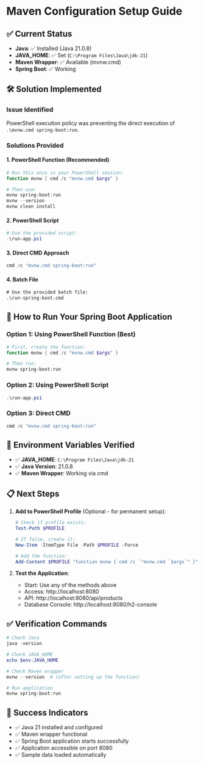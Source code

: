# Maven Configuration Setup Guide

## ✅ Current Status
- **Java**: ✅ Installed (Java 21.0.8)
- **JAVA_HOME**: ✅ Set (`C:\Program Files\Java\jdk-21`)
- **Maven Wrapper**: ✅ Available (mvnw.cmd)
- **Spring Boot**: ✅ Working

## 🛠️ Solution Implemented

### Issue Identified
PowerShell execution policy was preventing the direct execution of `.\mvnw.cmd spring-boot:run`.

### Solutions Provided

#### 1. **PowerShell Function (Recommended)**
```powershell
# Run this once in your PowerShell session:
function mvnw { cmd /c "mvnw.cmd $args" }

# Then use:
mvnw spring-boot:run
mvnw --version
mvnw clean install
```

#### 2. **PowerShell Script**
```powershell
# Use the provided script:
.\run-app.ps1
```

#### 3. **Direct CMD Approach**
```powershell
cmd /c "mvnw.cmd spring-boot:run"
```

#### 4. **Batch File**
```cmd
# Use the provided batch file:
.\run-spring-boot.cmd
```

## 🚀 How to Run Your Spring Boot Application

### Option 1: Using PowerShell Function (Best)
```powershell
# First, create the function:
function mvnw { cmd /c "mvnw.cmd $args" }

# Then run:
mvnw spring-boot:run
```

### Option 2: Using PowerShell Script
```powershell
.\run-app.ps1
```

### Option 3: Direct CMD
```powershell
cmd /c "mvnw.cmd spring-boot:run"
```

## 🔧 Environment Variables Verified
- ✅ **JAVA_HOME**: `C:\Program Files\Java\jdk-21`
- ✅ **Java Version**: 21.0.8
- ✅ **Maven Wrapper**: Working via cmd

## 📋 Next Steps

1. **Add to PowerShell Profile** (Optional - for permanent setup):
   ```powershell
   # Check if profile exists:
   Test-Path $PROFILE
   
   # If false, create it:
   New-Item -ItemType File -Path $PROFILE -Force
   
   # Add the function:
   Add-Content $PROFILE "function mvnw { cmd /c `"mvnw.cmd `$args`" }"
   ```

2. **Test the Application**:
   - Start: Use any of the methods above
   - Access: http://localhost:8080
   - API: http://localhost:8080/api/products
   - Database Console: http://localhost:8080/h2-console

## ✅ Verification Commands
```powershell
# Check Java
java -version

# Check JAVA_HOME
echo $env:JAVA_HOME

# Check Maven wrapper
mvnw --version  # (after setting up the function)

# Run application
mvnw spring-boot:run
```

## 🎯 Success Indicators
- ✅ Java 21 installed and configured
- ✅ Maven wrapper functional
- ✅ Spring Boot application starts successfully
- ✅ Application accessible on port 8080
- ✅ Sample data loaded automatically
